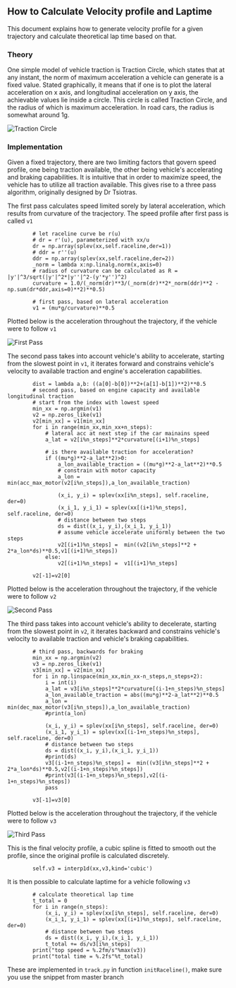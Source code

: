 ## How to Calculate Velocity profile and Laptime
This document explains how to generate velocity profile for a given trajectory and calculate theoretical lap time based on that.

### Theory
One simple model of vehicle traction is Traction Circle, which states that at any instant, the norm of maximum acceleration a vehicle can generate is a fixed value. Stated graphically, it means that if one is to plot the lateral acceleration on x axis, and longitudinal acceleration on y axis, the achievable values lie inside a circle. This circle is called Traction Circle, and the radius of which is maximum acceleration. In road cars, the radius is somewhat around 1g.

![Traction Circle](../traction-circle.jpg)

### Implementation
Given a fixed trajectory, there are two limiting factors that govern speed profile, one being traction available, the other being vehicle's accelerating and braking capabilities. It is intuitive that in order to maximize speed, the vehicle has to utilize all traction available. This gives rise to a three pass algorithm, originally designed by Dr Tsiotras.

The first pass calculates speed limited sorely by lateral acceleration, which results from curvature of the tracjectory. The speed profile after first pass is called `v1`

```
        # let raceline curve be r(u)
        # dr = r'(u), parameterized with xx/u
        dr = np.array(splev(xx,self.raceline,der=1))
        # ddr = r''(u)
        ddr = np.array(splev(xx,self.raceline,der=2))
        _norm = lambda x:np.linalg.norm(x,axis=0)
        # radius of curvature can be calculated as R = |y'|^3/sqrt(|y'|^2*|y''|^2-(y'*y'')^2)
        curvature = 1.0/(_norm(dr)**3/(_norm(dr)**2*_norm(ddr)**2 - np.sum(dr*ddr,axis=0)**2)**0.5)

        # first pass, based on lateral acceleration
        v1 = (mu*g/curvature)**0.5

```

Plotted below is the acceleration throughout the trajectory, if the vehicle were to follow `v1`

![First Pass](../v1.png)

The second pass takes into account vehicle's ability to accelerate, starting from the slowest point in `v1`, it iterates forward and constrains vehicle's velocity to available traction and engine's acceleration capabilities.

```
        dist = lambda a,b: ((a[0]-b[0])**2+(a[1]-b[1])**2)**0.5
        # second pass, based on engine capacity and available longitudinal traction
        # start from the index with lowest speed
        min_xx = np.argmin(v1)
        v2 = np.zeros_like(v1)
        v2[min_xx] = v1[min_xx]
        for i in range(min_xx,min_xx+n_steps):
            # lateral acc at next step if the car mainains speed
            a_lat = v2[i%n_steps]**2*curvature[(i+1)%n_steps]

            # is there available traction for acceleration?
            if ((mu*g)**2-a_lat**2)>0:
                a_lon_available_traction = ((mu*g)**2-a_lat**2)**0.5
                # constrain with motor capacity
                a_lon = min(acc_max_motor(v2[i%n_steps]),a_lon_available_traction)

                (x_i, y_i) = splev(xx[i%n_steps], self.raceline, der=0)
                (x_i_1, y_i_1) = splev(xx[(i+1)%n_steps], self.raceline, der=0)
                # distance between two steps
                ds = dist((x_i, y_i),(x_i_1, y_i_1))
                # assume vehicle accelerate uniformly between the two steps
                v2[(i+1)%n_steps] =  min((v2[i%n_steps]**2 + 2*a_lon*ds)**0.5,v1[(i+1)%n_steps])
            else:
                v2[(i+1)%n_steps] =  v1[(i+1)%n_steps]

        v2[-1]=v2[0]
```

Plotted below is the acceleration throughout the trajectory, if the vehicle were to follow `v2`

![Second Pass](../v2.png)

The third pass takes into account vehicle's ability to decelerate, starting from the slowest point in `v2`, it iterates backward and constrains vehicle's velocity to available traction and vehicle's braking capabilities.

```
        # third pass, backwards for braking
        min_xx = np.argmin(v2)
        v3 = np.zeros_like(v1)
        v3[min_xx] = v2[min_xx]
        for i in np.linspace(min_xx,min_xx-n_steps,n_steps+2):
            i = int(i)
            a_lat = v3[i%n_steps]**2*curvature[(i-1+n_steps)%n_steps]
            a_lon_available_traction = abs((mu*g)**2-a_lat**2)**0.5
            a_lon = min(dec_max_motor(v3[i%n_steps]),a_lon_available_traction)
            #print(a_lon)

            (x_i, y_i) = splev(xx[i%n_steps], self.raceline, der=0)
            (x_i_1, y_i_1) = splev(xx[(i-1+n_steps)%n_steps], self.raceline, der=0)
            # distance between two steps
            ds = dist((x_i, y_i),(x_i_1, y_i_1))
            #print(ds)
            v3[(i-1+n_steps)%n_steps] =  min((v3[i%n_steps]**2 + 2*a_lon*ds)**0.5,v2[(i-1+n_steps)%n_steps])
            #print(v3[(i-1+n_steps)%n_steps],v2[(i-1+n_steps)%n_steps])
            pass

        v3[-1]=v3[0]
```

Plotted below is the acceleration throughout the trajectory, if the vehicle were to follow `v3`

![Third Pass](../v3.png)

This is the final velocity profile, a cubic spline is fitted to smooth out the profile, since the original profile is calculated discretely.

```
        self.v3 = interp1d(xx,v3,kind='cubic')
```

It is then possible to calculate laptime for a vehicle following `v3`


```
        # calculate theoretical lap time
        t_total = 0
        for i in range(n_steps):
            (x_i, y_i) = splev(xx[i%n_steps], self.raceline, der=0)
            (x_i_1, y_i_1) = splev(xx[(i+1)%n_steps], self.raceline, der=0)
            # distance between two steps
            ds = dist((x_i, y_i),(x_i_1, y_i_1))
            t_total += ds/v3[i%n_steps]
        print("top speed = %.2fm/s"%max(v3))
        print("total time = %.2fs"%t_total)

```

These are implemented in `track.py` in function `initRaceline()`, make sure you use the snippet from master branch
